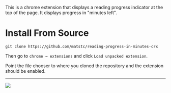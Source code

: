 This is a chrome extension that displays a reading progress indicator at the top of the page. It displays progress in "minutes left".

# Install From Source
    git clone https://github.com/matstc/reading-progress-in-minutes-crx

Then go to `chrome → extensions` and click `Load unpacked extension`.

Point the file chooser to where you cloned the repository and the extension should be enabled.

<hr>

![](https://raw.github.com/matstc/reading-progress-in-minutes-crx/master/screenshot.png)
